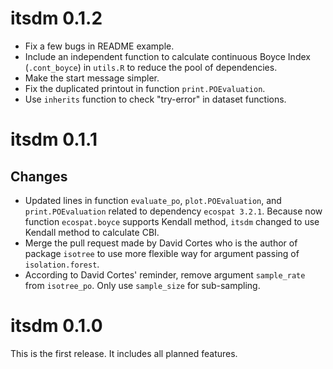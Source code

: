 # itsdm 0.1.2

- Fix a few bugs in README example.
- Include an independent function to calculate continuous Boyce Index (`.cont_boyce`) in `utils.R` to reduce the pool of dependencies.
- Make the start message simpler.
- Fix the duplicated printout in function `print.POEvaluation`.
- Use `inherits` function to check "try-error" in dataset functions.

# itsdm 0.1.1

## Changes

- Updated lines in function `evaluate_po`, `plot.POEvaluation`, and `print.POEvaluation` related to dependency `ecospat 3.2.1`. Because now function `ecospat.boyce` supports Kendall method, `itsdm` changed to use Kendall method to calculate CBI.
- Merge the pull request made by David Cortes who is the author of package `isotree` to use more flexible way for argument passing of `isolation.forest`.
- According to David Cortes' reminder, remove argument `sample_rate` from `isotree_po`. Only use `sample_size` for sub-sampling.

# itsdm 0.1.0

This is the first release. It includes all planned features.
